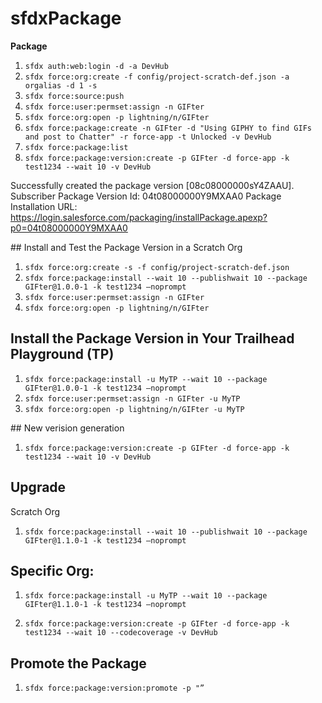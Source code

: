 # sfdxPackage

**Package**


1. `sfdx auth:web:login -d -a DevHub`
2. `sfdx force:org:create -f config/project-scratch-def.json -a orgalias -d 1 -s`
3. `sfdx force:source:push`
4. `sfdx force:user:permset:assign -n GIFter`
5. `sfdx force:org:open -p lightning/n/GIFter`
6. `sfdx force:package:create -n GIFter -d "Using GIPHY to find GIFs and post to Chatter" -r force-app -t Unlocked -v DevHub`
7. `sfdx force:package:list`
8. `sfdx force:package:version:create -p GIFter -d force-app -k test1234 --wait 10 -v DevHub`

Successfully created the package version [08c08000000sY4ZAAU]. Subscriber Package Version Id: 04t08000000Y9MXAA0
Package Installation URL: https://login.salesforce.com/packaging/installPackage.apexp?p0=04t08000000Y9MXAA0


## Install and Test the Package Version in a Scratch Org

1. `sfdx force:org:create -s -f config/project-scratch-def.json`
2. `sfdx force:package:install --wait 10 --publishwait 10 --package GIFter@1.0.0-1 -k test1234 —noprompt`
3. `sfdx force:user:permset:assign -n GIFter`
4. `sfdx force:org:open -p lightning/n/GIFter`



## Install the Package Version in Your Trailhead Playground (TP)

1. `sfdx force:package:install -u MyTP --wait 10 --package GIFter@1.0.0-1 -k test1234 —noprompt`
2. `sfdx force:user:permset:assign -n GIFter -u MyTP`
3. `sfdx force:org:open -p lightning/n/GIFter -u MyTP`



## New verision generation
1. `sfdx force:package:version:create -p GIFter -d force-app -k test1234 --wait 10 -v DevHub`


## Upgrade

Scratch Org
1. `sfdx force:package:install --wait 10 --publishwait 10 --package GIFter@1.1.0-1 -k test1234 —noprompt`

## Specific Org: 

1. `sfdx force:package:install -u MyTP --wait 10 --package GIFter@1.1.0-1 -k test1234 —noprompt`

2. `sfdx force:package:version:create -p GIFter -d force-app -k test1234 --wait 10 --codecoverage -v DevHub`



## Promote the Package
1. `sfdx force:package:version:promote -p "”`


